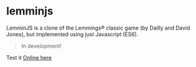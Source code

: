 # lemminjs

LemminJS is a clone of the Lemmings® classic game (by Dailly and David Jones), but implemented using just Javascript (ES6).

> In development! 

Test it [Online here](https://colxi.info/lemminjs)

